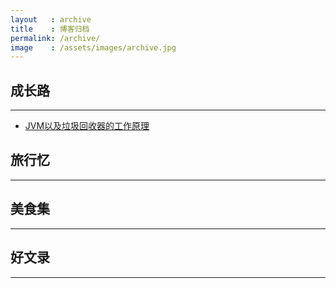 ```yaml
---
layout   : archive
title    : 博客归档
permalink: /archive/
image    : /assets/images/archive.jpg
---
```



## 成长路
-------------------------------------------------------------------------------  
- [JVM以及垃圾回收器的工作原理](https://uestc-dpz.github.io/blog/2015/03/05/JVM%E4%BB%A5%E5%8F%8A%E5%9E%83%E5%9C%BE%E5%9B%9E%E6%94%B6%E5%99%A8%E7%9A%84%E5%B7%A5%E4%BD%9C%E5%8E%9F%E7%90%86.html)

## 旅行忆
-------------------------------------------------------------------------------


## 美食集
-------------------------------------------------------------------------------


## 好文录
-------------------------------------------------------------------------------
